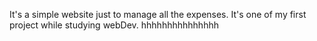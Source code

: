 It's a simple website just to manage all the expenses. It's one of my first project while studying webDev.
hhhhhhhhhhhhhhh